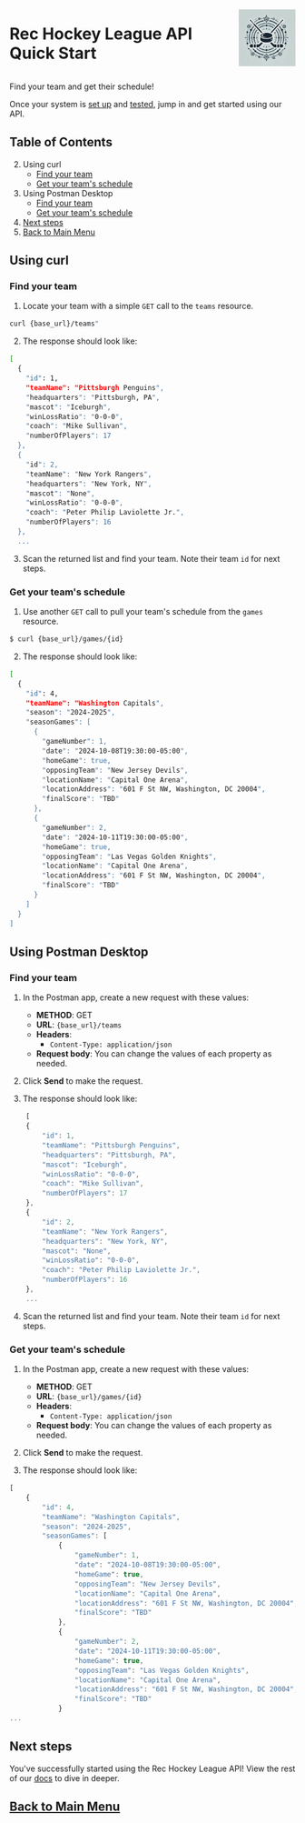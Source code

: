 <div style="display: flex; align-items: center; justify-content: space-between;">
  <h1>Rec Hockey League API Quick Start</h1>
  <img src="rhs-logo_4x4.jpeg" alt="Rec Hockey League Logo" style="width: 100px; height: 100px; margin-left: 20px;">
</div>

Find your team and get their schedule!

Once your system is [set up](prerequisites.md) and [tested](test-system.md), jump in and get started using our API.

## Table of Contents
2. Using curl
    - [Find your team](#1)
    - [Get your team's schedule](#2)
3. Using Postman Desktop
    - [Find your team](#3)
    - [Get your team's schedule](#4)
4. [Next steps](#5)
5. [Back to Main Menu](nav.md)

## Using curl

<a id="1"></a>
### Find your team

1. Locate your team with a simple `GET` call to the `teams` resource.

```bash
curl {base_url}/teams"
```
2. The response should look like:

```bash
[
  {
    "id": 1,
    "teamName": "Pittsburgh Penguins",
    "headquarters": "Pittsburgh, PA",
    "mascot": "Iceburgh",
    "winLossRatio": "0-0-0",
    "coach": "Mike Sullivan",
    "numberOfPlayers": 17
  },
  {
    "id": 2,
    "teamName": "New York Rangers",
    "headquarters": "New York, NY",
    "mascot": "None",
    "winLossRatio": "0-0-0",
    "coach": "Peter Philip Laviolette Jr.",
    "numberOfPlayers": 16
  },
  ...
```

3. Scan the returned list and find your team. Note their team `id` for next steps.

<a id="2"></a>
### Get your team's schedule

1. Use another `GET` call to pull your team's schedule from the `games` resource.

```bash
$ curl {base_url}/games/{id}
```
2. The response should look like:

```bash
[
  {
    "id": 4,
    "teamName": "Washington Capitals",
    "season": "2024-2025",
    "seasonGames": [
      {
        "gameNumber": 1,
        "date": "2024-10-08T19:30:00-05:00",
        "homeGame": true,
        "opposingTeam": "New Jersey Devils",
        "locationName": "Capital One Arena",
        "locationAddress": "601 F St NW, Washington, DC 20004",
        "finalScore": "TBD"
      },
      {
        "gameNumber": 2,
        "date": "2024-10-11T19:30:00-05:00",
        "homeGame": true,
        "opposingTeam": "Las Vegas Golden Knights",
        "locationName": "Capital One Arena",
        "locationAddress": "601 F St NW, Washington, DC 20004",
        "finalScore": "TBD"
      }
    ]
  }
]
```

## Using Postman Desktop

<a id="3"></a>
### Find your team

1. In the Postman app, create a new request with these values:
    * **METHOD**: GET
    * **URL**: `{base_url}/teams`
    * **Headers**:
        * `Content-Type: application/json`
    * **Request body**:
        You can change the values of each property as needed.

2. Click **Send** to make the request.

3. The response should look like:

```js
    [
    {
        "id": 1,
        "teamName": "Pittsburgh Penguins",
        "headquarters": "Pittsburgh, PA",
        "mascot": "Iceburgh",
        "winLossRatio": "0-0-0",
        "coach": "Mike Sullivan",
        "numberOfPlayers": 17
    },
    {
        "id": 2,
        "teamName": "New York Rangers",
        "headquarters": "New York, NY",
        "mascot": "None",
        "winLossRatio": "0-0-0",
        "coach": "Peter Philip Laviolette Jr.",
        "numberOfPlayers": 16
    },
    ...
```
4. Scan the returned list and find your team. Note their team `id` for next steps.

<a id="4"></a>
### Get your team's schedule

1. In the Postman app, create a new request with these values:
    * **METHOD**: GET
    * **URL**: `{base_url}/games/{id}`
    * **Headers**:
        * `Content-Type: application/json`
    * **Request body**:
        You can change the values of each property as needed.

2. Click **Send** to make the request.

3. The response should look like:

```js
[
    {
        "id": 4,
        "teamName": "Washington Capitals",
        "season": "2024-2025",
        "seasonGames": [
            {
                "gameNumber": 1,
                "date": "2024-10-08T19:30:00-05:00",
                "homeGame": true,
                "opposingTeam": "New Jersey Devils",
                "locationName": "Capital One Arena",
                "locationAddress": "601 F St NW, Washington, DC 20004",
                "finalScore": "TBD"
            },
            {
                "gameNumber": 2,
                "date": "2024-10-11T19:30:00-05:00",
                "homeGame": true,
                "opposingTeam": "Las Vegas Golden Knights",
                "locationName": "Capital One Arena",
                "locationAddress": "601 F St NW, Washington, DC 20004",
                "finalScore": "TBD"
            }
...
```

<a id="5"></a>
## Next steps

You've successfully started using the Rec Hockey League API! View the rest of our [docs](nav.md) to dive in deeper.

## [Back to Main Menu](nav.md)